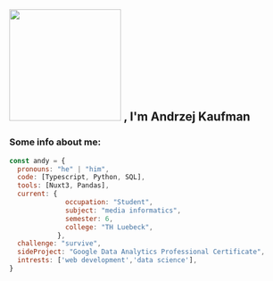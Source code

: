 <h2> <img src="https://media.giphy.com/media/xTiIzJSKB4l7xTouE8/giphy.gif" width="200"> , I'm Andrzej Kaufman  </h2>

### Some info about me: 

```javascript
const andy = {
  pronouns: "he" | "him",
  code: [Typescript, Python, SQL],
  tools: [Nuxt3, Pandas],
  current: {
              occupation: "Student",
              subject: "media informatics",
              semester: 6,
              college: "TH Luebeck",
            },      
  challenge: "survive",
  sideProject: "Google Data Analytics Professional Certificate", 
  intrests: ['web development','data science'],
}
```
